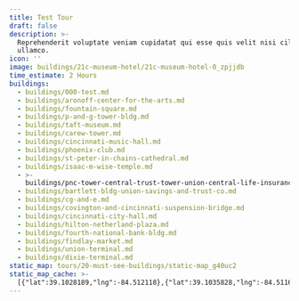 ```yaml
---
title: Test Tour
draft: false
description: >-
  Reprehenderit voluptate veniam cupidatat qui esse quis velit nisi cillum
  ullamco.
icon: ''
image: buildings/21c-museum-hotel/21c-museum-hotel-0_zpjjdb
time_estimate: 2 Hours
buildings:
  - buildings/000-test.md
  - buildings/aronoff-center-for-the-arts.md
  - buildings/fountain-square.md
  - buildings/p-and-g-tower-bldg.md
  - buildings/taft-museum.md
  - buildings/carew-tower.md
  - buildings/cincinnati-music-hall.md
  - buildings/phoenix-club.md
  - buildings/st-peter-in-chains-cathedral.md
  - buildings/isaac-m-wise-temple.md
  - >-
    buildings/pnc-tower-central-trust-tower-union-central-life-insurance-building.md
  - buildings/bartlett-bldg-union-savings-and-trust-co.md
  - buildings/cg-and-e.md
  - buildings/covington-and-cincinnati-suspension-bridge.md
  - buildings/cincinnati-city-hall.md
  - buildings/hilton-netherland-plaza.md
  - buildings/fourth-national-bank-bldg.md
  - buildings/findlay-market.md
  - buildings/union-terminal.md
  - buildings/dixie-terminal.md
static_map: tours/20-must-see-buildings/static-map_g40uc2
static_map_cache: >-
  [{"lat":39.1028189,"lng":-84.512118},{"lat":39.1035828,"lng":-84.5116664},{"lat":39.10135,"lng":-84.5125},{"lat":39.103,"lng":-84.5056},{"lat":39.1019,"lng":-84.5029},{"lat":39.100836,"lng":-84.513238},{"lat":39.109392,"lng":-84.519145},{"lat":39.105042,"lng":-84.51536599999997},{"lat":39.103518,"lng":-84.51955909999998},{"lat":39.103717,"lng":-84.51830999999999},{"lat":39.0997556,"lng":-84.512878},{"lat":39.1002853,"lng":-84.5114735},{"lat":39.1001387,"lng":-84.5096868},{"lat":39.0951207,"lng":-84.5104139},{"lat":39.10416999999999,"lng":-84.5195339},{"lat":39.1008434,"lng":-84.5141833},{"lat":39.1002,"lng":-84.51201},{"lat":39.1152,"lng":-84.5197},{"lat":39.1098737,"lng":-84.53747369999996},{"lat":39.1,"lng":-84.5114}]
---
```

